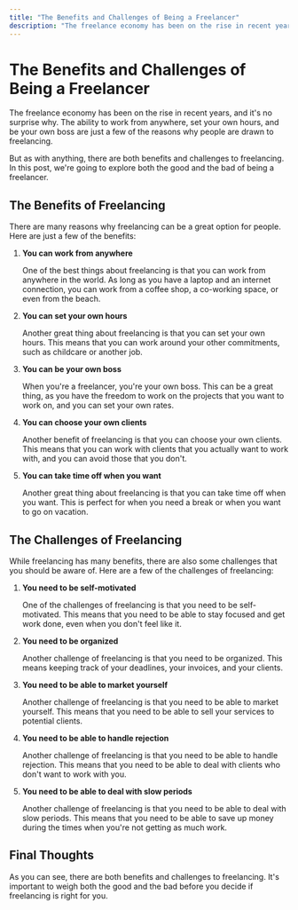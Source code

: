 ```yaml
---
title: "The Benefits and Challenges of Being a Freelancer"
description: "The freelance economy has been on the rise in recent years, and it's no surprise why. The ability to work from anywhere, set your own hours, and be your own boss are just a few of the reasons why people are drawn to freelancing."
---
```


# The Benefits and Challenges of Being a Freelancer

The freelance economy has been on the rise in recent years, and it's no surprise why. The ability to work from anywhere, set your own hours, and be your own boss are just a few of the reasons why people are drawn to freelancing.

But as with anything, there are both benefits and challenges to freelancing. In this post, we're going to explore both the good and the bad of being a freelancer.

## The Benefits of Freelancing

There are many reasons why freelancing can be a great option for people. Here are just a few of the benefits:

1. **You can work from anywhere**

   One of the best things about freelancing is that you can work from anywhere in the world. As long as you have a laptop and an internet connection, you can work from a coffee shop, a co-working space, or even from the beach.

2. **You can set your own hours**

   Another great thing about freelancing is that you can set your own hours. This means that you can work around your other commitments, such as childcare or another job.

3. **You can be your own boss**

   When you're a freelancer, you're your own boss. This can be a great thing, as you have the freedom to work on the projects that you want to work on, and you can set your own rates.

4. **You can choose your own clients**

   Another benefit of freelancing is that you can choose your own clients. This means that you can work with clients that you actually want to work with, and you can avoid those that you don't.

5. **You can take time off when you want**

   Another great thing about freelancing is that you can take time off when you want. This is perfect for when you need a break or when you want to go on vacation.

## The Challenges of Freelancing

While freelancing has many benefits, there are also some challenges that you should be aware of. Here are a few of the challenges of freelancing:

1. **You need to be self-motivated**

   One of the challenges of freelancing is that you need to be self-motivated. This means that you need to be able to stay focused and get work done, even when you don't feel like it.

2. **You need to be organized**

   Another challenge of freelancing is that you need to be organized. This means keeping track of your deadlines, your invoices, and your clients.

3. **You need to be able to market yourself**

   Another challenge of freelancing is that you need to be able to market yourself. This means that you need to be able to sell your services to potential clients.

4. **You need to be able to handle rejection**

   Another challenge of freelancing is that you need to be able to handle rejection. This means that you need to be able to deal with clients who don't want to work with you.

5. **You need to be able to deal with slow periods**

   Another challenge of freelancing is that you need to be able to deal with slow periods. This means that you need to be able to save up money during the times when you're not getting as much work.

## Final Thoughts

As you can see, there are both benefits and challenges to freelancing. It's important to weigh both the good and the bad before you decide if freelancing is right for you.

